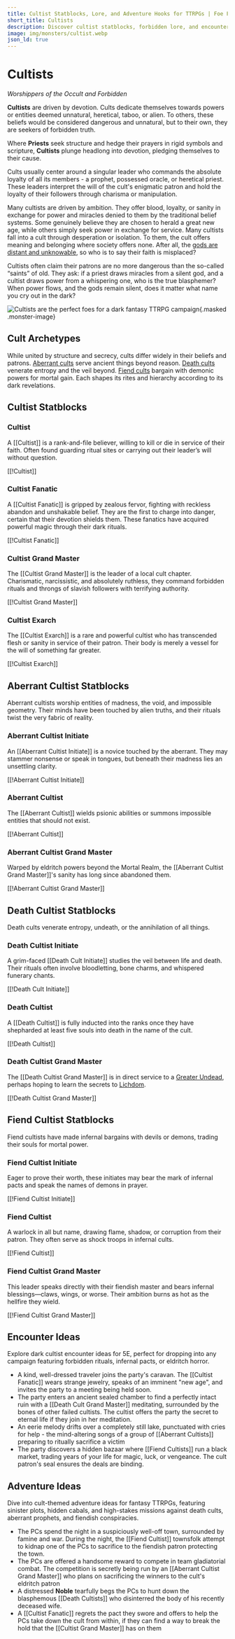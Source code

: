 ```yaml
---
title: Cultist Statblocks, Lore, and Adventure Hooks for TTRPGs | Foe Foundry
short_title: Cultists
description: Discover cultist statblocks, forbidden lore, and encounter ideas for your next fantasy TTRPG session. From aberrant rituals to fiendish pacts, summon dark forces with ready-to-run cult encounters and heretical NPCs.
image: img/monsters/cultist.webp
json_ld: true
---
```


# Cultists

*Worshippers of the Occult and Forbidden*

**Cultists** are driven by devotion. Cults dedicate themselves towards powers or entities deemed unnatural, heretical, taboo, or alien. To others, these beliefs would be considered dangerous and unnatural, but to their own, they are seekers of forbidden truth.  

Where **Priests** seek structure and hedge their prayers in rigid symbols and scripture, **Cultists** plunge headlong into devotion, pledging themselves to their cause.

Cults usually center around a singular leader who commands the absolute loyalty of all its members - a prophet, possessed oracle, or heretical priest. These leaders interpret the will of the cult's enigmatic patron and hold the loyalty of their followers through charisma or manipulation.

Many cultists are driven by ambition. They offer blood, loyalty, or sanity in exchange for power and miracles denied to them by the traditional belief systems. Some genuinely believe they are chosen to herald a great new age, while others simply seek power in exchange for service. Many cultists fall into a cult through desperation or isolation. To them, the cult offers meaning and belonging where society offers none. After all, the [gods are distant and unknowable](../topics/faith.md#distant-gods), so who is to say their faith is misplaced?

Cultists often claim their patrons are no more dangerous than the so-called “saints” of old. They ask: if a priest draws miracles from a silent god, and a cultist draws power from a whispering one, who is the true blasphemer? When power flows, and the gods remain silent, does it matter what name you cry out in the dark?

![Cultists are the perfect foes for a dark fantasy TTRPG campaign](../img/monsters/cultist.webp){.masked .monster-image}

## Cult Archetypes

While united by structure and secrecy, cults differ widely in their beliefs and patrons. [Aberrant cults](#aberrant-cultist-statblocks) serve ancient things beyond reason. [Death cults](#death-cultist-statblocks) venerate entropy and the veil beyond. [Fiend cults](#fiend-cultist-statblocks) bargain with demonic powers for mortal gain. Each shapes its rites and hierarchy according to its dark revelations.

## Cultist Statblocks

### Cultist

A [[Cultist]] is a rank-and-file believer, willing to kill or die in service of their faith. Often found guarding ritual sites or carrying out their leader’s will without question.

[[!Cultist]]

### Cultist Fanatic

A [[Cultist Fanatic]] is gripped by zealous fervor, fighting with reckless abandon and unshakable belief. They are the first to charge into danger, certain that their devotion shields them. These fanatics have acquired powerful magic through their dark rituals.

[[!Cultist Fanatic]]

### Cultist Grand Master

The [[Cultist Grand Master]] is the leader of a local cult chapter. Charismatic, narcissistic, and absolutely ruthless, they command forbidden rituals and throngs of slavish followers with terrifying authority.

[[!Cultist Grand Master]]

### Cultist Exarch

The [[Cultist Exarch]] is a rare and powerful cultist who has transcended flesh or sanity in service of their patron. Their body is merely a vessel for the will of something far greater.

[[!Cultist Exarch]]

## Aberrant Cultist Statblocks

Aberrant cultists worship entities of madness, the void, and impossible geometry. Their minds have been touched by alien truths, and their rituals twist the very fabric of reality.

### Aberrant Cultist Initiate

An [[Aberrant Cultist Initiate]] is a novice touched by the aberrant. They may stammer nonsense or speak in tongues, but beneath their madness lies an unsettling clarity.

[[!Aberrant Cultist Initiate]]

### Aberrant Cultist

The [[Aberrant Cultist]] wields psionic abilities or summons impossible entities that should not exist.

[[!Aberrant Cultist]]

### Aberrant Cultist Grand Master

Warped by eldritch powers beyond the Mortal Realm, the [[Aberrant Cultist Grand Master]]'s sanity has long since abandoned them.

[[!Aberrant Cultist Grand Master]]

## Death Cultist Statblocks

Death cults venerate entropy, undeath, or the annihilation of all things.

### Death Cultist Initiate

A grim-faced [[Death Cult Initiate]] studies the veil between life and death. Their rituals often involve bloodletting, bone charms, and whispered funerary chants.

[[!Death Cult Initiate]]

### Death Cultist

A [[Death Cultist]] is fully inducted into the ranks once they have shepharded at least five souls into death in the name of the cult.

[[!Death Cultist]]

### Death Cultist Grand Master

The [[Death Cultist Grand Master]] is in direct service to a [Greater Undead](../families/undead.md#greater-undead), perhaps hoping to learn the secrets to [Lichdom](../monsters/lich.md).

[[!Death Cultist Grand Master]]

## Fiend Cultist Statblocks

Fiend cultists have made infernal bargains with devils or demons, trading their souls for mortal power.

### Fiend Cultist Initiate

Eager to prove their worth, these initiates may bear the mark of infernal pacts and speak the names of demons in prayer.

[[!Fiend Cultist Initiate]]

### Fiend Cultist

A warlock in all but name, drawing flame, shadow, or corruption from their patron. They often serve as shock troops in infernal cults.

[[!Fiend Cultist]]

### Fiend Cultist Grand Master

This leader speaks directly with their fiendish master and bears infernal blessings—claws, wings, or worse. Their ambition burns as hot as the hellfire they wield.

[[!Fiend Cultist Grand Master]]

## Encounter Ideas

Explore dark cultist encounter ideas for 5E, perfect for dropping into any campaign featuring forbidden rituals, infernal pacts, or eldritch horror.

- A kind, well-dressed traveler joins the party's caravan. The [[Cultist Fanatic]] wears strange jewelry, speaks of an imminent "new age", and invites the party to a meeting being held soon.
- The party enters an ancient sealed chamber to find a perfectly intact ruin with a [[Death Cult Grand Master]] meditating, surrounded by the bones of other failed cultists. The cultist offers the party the secret to eternal life if they join in her meditation.
- An eerie melody drifts over a completely still lake, punctuated with cries for help - the mind-altering songs of a group of [[Aberrant Cultists]] preparing to ritually sacrifice a victim
- The party discovers a hidden bazaar where [[Fiend Cultists]] run a black market, trading years of your life for magic, luck, or vengeance. The cult patron's seal ensures the deals are binding.

## Adventure Ideas

Dive into cult-themed adventure ideas for fantasy TTRPGs, featuring sinister plots, hidden cabals, and high-stakes missions against death cults, aberrant prophets, and fiendish conspiracies.

- The PCs spend the night in a suspiciously well-off town, surrounded by famine and war. During the night, the [[Fiend Cultist]] townsfolk attempt to kidnap one of the PCs to sacrifice to the fiendish patron protecting the town.
- The PCs are offered a handsome reward to compete in team gladiatorial combat. The competition is secretly being run by an [[Aberrant Cultist Grand Master]] who plans on sacrificing the winners to the cult's eldritch patron
- A distressed **Noble** tearfully begs the PCs to hunt down the blasphemous [[Death Cultists]] who disinterred the body of his recently deceased wife.
- A [[Cultist Fanatic]] regrets the pact they swore and offers to help the PCs take down the cult from within, if they can find a way to break the hold that the [[Cultist Grand Master]] has on them